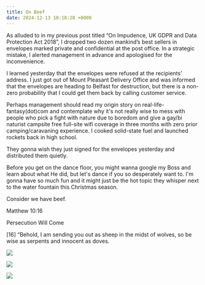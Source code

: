 ```yaml
---
title: On Beef
date: 2024-12-13 10:18:28 +0000
---
```


As alluded to in my previous post titled “On Impudence, UK GDPR and Data Protection Act 2018”, I dropped two dozen mankind’s best sellers in envelopes marked private and confidential at the post office. In a strategic mistake, I alerted management in advance and apologised for the inconvenience.

I learned yesterday that the envelopes were refused at the recipients’ address. I just got out of Mount Pleasant Delivery Office and was informed that the envelopes are heading to Belfast for destruction, but there is a non-zero probability that I could get them back by calling customer service.

Perhaps management should read my origin story on real-life-fantasy(dot)com and contemplate why it's not really wise to mess with people who pick a fight with nature due to boredom and give a gay/bi naturist campsite free full-site wifi coverage in three months with zero prior camping/caravaning experience. I cooked solid-state fuel and launched rockets back in high school.

They gonna wish they just signed for the envelopes yesterday and distributed them quietly.

Before you get on the dance floor, you might wanna google my Boss and learn about what He did, but let's dance if you so desperately want to. I'm gonna have so much fun and it might just be the hot topic they whisper next to the water fountain this Christmas season.

Consider we have beef.

Matthew 10:16

Persecution Will Come

[16] “Behold, I am sending you out as sheep in the midst of wolves, so be wise as serpents and innocent as doves.

![](/dd2fceee6ce022a5e28d734ff8641b85.jpeg)

![](/64e855a25badafd2c238789c7f9eca01.jpeg)

![](/83db2796000717f3ee51b03828f7545b.jpeg)